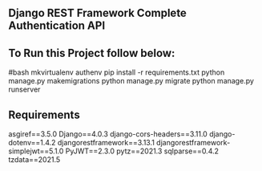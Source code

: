 ## Django REST Framework Complete Authentication API <br />

## To Run this Project follow below: <br />

#bash
mkvirtualenv authenv
pip install -r requirements.txt
python manage.py makemigrations
python manage.py migrate
python manage.py runserver




## Requirements

asgiref==3.5.0
Django==4.0.3
django-cors-headers==3.11.0
django-dotenv==1.4.2
djangorestframework==3.13.1
djangorestframework-simplejwt==5.1.0
PyJWT==2.3.0
pytz==2021.3
sqlparse==0.4.2
tzdata==2021.5

